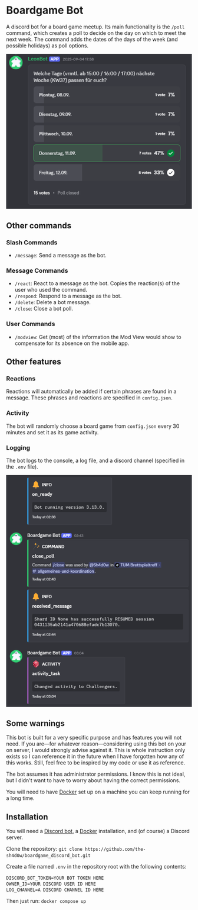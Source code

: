 # Boardgame Bot

A discord bot for a board game meetup. Its main functionality is the `/poll` command, which
creates a poll to decide on the day on which to meet the next week. The command adds the dates of
the days of the week (and possible holidays) as poll options.

![Screenshot of a poll.](images/boardgame_bot_poll.png)


## Other commands

### Slash Commands
- `/message`: Send a message as the bot.

### Message Commands
- `/react`: React to a message as the bot. Copies the reaction(s) of the user who used the command.
- `/respond`: Respond to a message as the bot.
- `/delete`: Delete a bot message.
- `/close`: Close a bot poll.

### User Commands
- `/modview`: Get (most) of the information the Mod View would show to compensate for its absence
on the mobile app.


## Other features

### Reactions
Reactions will automatically be added if certain phrases are found in a message. These phrases and
reactions are specified in `config.json`.

### Activity
The bot will randomly choose a board game from `config.json` every 30 minutes and set it as its
game activity.

### Logging
The bot logs to the console, a log file, and a discord channel (specified in the
`.env` file).

![Screenshot of the logs channel.](images/boardgame_bot_logs.png)


## Some warnings

This bot is built for a very specific purpose and has features you will not need. If you are—for
whatever reason—considering using this bot on your on server, I would strongly advise against it.
This is whole instruction only exists so I can reference it in the future when I have forgotten how
any of this works. Still, feel free to be inspired by my code or use it as reference.

The bot assumes it has administrator permissions. I know this is not ideal, but I didn't want to
have to worry about having the correct permissions.

You will need to have [Docker](docker.com) set up on a machine you can keep running for a long
time.

## Installation

You will need a [Discord bot](https://discord.com/developers/docs/intro), a
[Docker](https://docker.com) installation, and (of course) a Discord server.

Clone the repository: `git clone https://github.com/the-sh4d0w/boardgame_discord_bot.git`

Create a file named `.env` in the repository root with the following contents:
```
DISCORD_BOT_TOKEN=YOUR BOT TOKEN HERE
OWNER_ID=YOUR DISCORD USER ID HERE
LOG_CHANNEL=A DISCORD CHANNEL ID HERE
```

Then just run: `docker compose up`